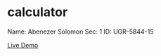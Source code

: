 # calculator

Name: Abenezer Solomon
Sec: 1
ID: UGR-5844-15

[Live Demo](https://aben-sol.github.io/calculator.git)
